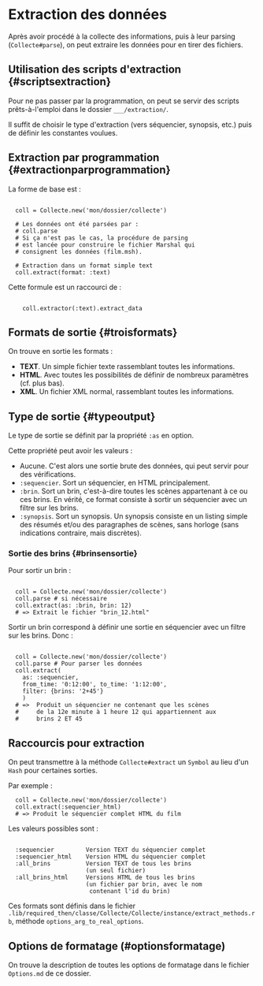 # Extraction des données

Après avoir procédé à la collecte des informations, puis à leur parsing (`Collecte#parse`), on peut extraire les données pour en tirer des fichiers.

## Utilisation des scripts d'extraction {#scriptsextraction}

Pour ne pas passer par la programmation, on peut se servir des scripts prêts-à-l'emploi dans le dossier `___/extraction/`.

Il suffit de choisir le type d'extraction (vers séquencier, synopsis, etc.) puis de définir les constantes voulues.

## Extraction par programmation {#extractionparprogrammation}

La forme de base est :

~~~

  coll = Collecte.new('mon/dossier/collecte')

  # Les données ont été parsées par :
  # coll.parse
  # Si ça n'est pas le cas, la procédure de parsing
  # est lancée pour construire le fichier Marshal qui
  # consignent les données (film.msh).

  # Extraction dans un format simple text
  coll.extract(format: :text)

~~~

Cette formule est un raccourci de :

~~~

    coll.extractor(:text).extract_data

~~~

## Formats de sortie {#troisformats}

On trouve en sortie les formats :

* **TEXT**. Un simple fichier texte rassemblant toutes les informations.
* **HTML**. Avec toutes les possibilités de définir de nombreux paramètres (cf. plus bas).
* **XML**. Un fichier XML normal, rassemblant toutes les informations.

## Type de sortie {#typeoutput}

Le type de sortie se définit par la propriété `:as` en option.

Cette propriété peut avoir les valeurs :

* Aucune. C'est alors une sortie brute des données, qui peut servir pour des vérifications.
* `:sequencier`. Sort un séquencier, en HTML principalement.
* `:brin`. Sort un brin, c'est-à-dire toutes les scènes appartenant à ce ou ces brins. En vérité, ce format consiste à sortir un séquencier avec un filtre sur les brins.
* `:synopsis`. Sort un synopsis. Un synopsis consiste en un listing simple des résumés et/ou des paragraphes de scènes, sans horloge (sans indications contraire, mais discrètes).

### Sortie des brins {#brinsensortie}

Pour sortir un brin :

~~~

  coll = Collecte.new('mon/dossier/collecte')
  coll.parse # si nécessaire
  coll.extract(as: :brin, brin: 12)
  # => Extrait le fichier "brin_12.html"

~~~

Sortir un brin correspond à définir une sortie en séquencier avec un filtre sur les brins. Donc :

~~~

  coll = Collecte.new('mon/dossier/collecte')
  coll.parse # Pour parser les données
  coll.extract(
    as: :sequencier,
    from_time: '0:12:00', to_time: '1:12:00',
    filter: {brins: '2+45'}
    )
  # =>  Produit un séquencier ne contenant que les scènes
  #     de la 12e minute à 1 heure 12 qui appartiennent aux
  #     brins 2 ET 45

~~~

## Raccourcis pour extraction

On peut transmettre à la méthode `Collecte#extract` un `Symbol` au lieu d'un `Hash` pour certaines sorties.

Par exemple :

~~~
  coll = Collecte.new('mon/dossier/collecte')
  coll.extract(:sequencier_html)
  # => Produit le séquencier complet HTML du film
~~~

Les valeurs possibles sont :

~~~

  :sequencier         Version TEXT du séquencier complet
  :sequencier_html    Version HTML du séquencier complet
  :all_brins          Version TEXT de tous les brins
                      (un seul fichier)
  :all_brins_html     Versions HTML de tous les brins
                      (un fichier par brin, avec le nom
                       contenant l'id du brin)
~~~

Ces formats sont définis dans le fichier `.lib/required_then/classe/Collecte/Collecte/instance/extract_methods.rb`, méthode `options_arg_to_real_options`.


## Options de formatage (#optionsformatage)

On trouve la description de toutes les options de formatage dans le fichier `Options.md` de ce dossier.
